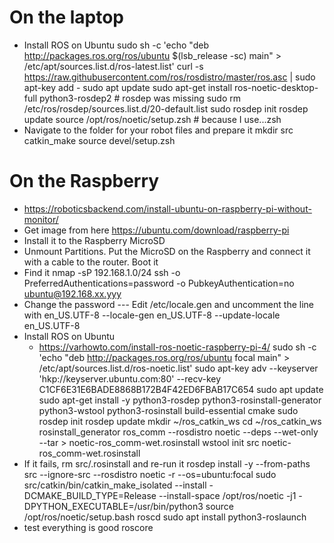 # On the laptop

- Install ROS on Ubuntu
sudo sh -c 'echo "deb http://packages.ros.org/ros/ubuntu $(lsb_release -sc) main" > /etc/apt/sources.list.d/ros-latest.list'
curl -s https://raw.githubusercontent.com/ros/rosdistro/master/ros.asc | sudo apt-key add -
sudo apt update
sudo apt-get install ros-noetic-desktop-full python3-rosdep2 # rosdep was missing
sudo rm /etc/ros/rosdep/sources.list.d/20-default.list
sudo rosdep init
rosdep update
source /opt/ros/noetic/setup.zsh # because I use...zsh
- Navigate to the folder for your robot files and prepare it
mkdir src
catkin_make
source devel/setup.zsh

# On the Raspberry
- https://roboticsbackend.com/install-ubuntu-on-raspberry-pi-without-monitor/
- Get image from here https://ubuntu.com/download/raspberry-pi
- Install it to the Raspberry MicroSD
- Unmount Partitions. Put the MicroSD on the Raspberry and connect it with a cable to the router. Boot it
- Find it
nmap -sP 192.168.1.0/24 
ssh -o PreferredAuthentications=password -o PubkeyAuthentication=no ubuntu@192.168.xx.yyy
- Change the password
--- Edit /etc/locale.gen and uncomment the line with en_US.UTF-8
--locale-gen en_US.UTF-8
--update-locale en_US.UTF-8
- Install ROS on Ubuntu
  - https://varhowto.com/install-ros-noetic-raspberry-pi-4/
sudo sh -c 'echo "deb http://packages.ros.org/ros/ubuntu focal main" > /etc/apt/sources.list.d/ros-noetic.list'
sudo apt-key adv --keyserver 'hkp://keyserver.ubuntu.com:80' --recv-key C1CF6E31E6BADE8868B172B4F42ED6FBAB17C654
sudo apt update
sudo apt-get install -y python3-rosdep python3-rosinstall-generator python3-wstool python3-rosinstall build-essential cmake
sudo rosdep init
rosdep update
mkdir ~/ros_catkin_ws
cd ~/ros_catkin_ws
rosinstall_generator ros_comm --rosdistro noetic --deps --wet-only --tar > noetic-ros_comm-wet.rosinstall
wstool init src noetic-ros_comm-wet.rosinstall
- If it fails, rm src/.rosinstall and re-run it
rosdep install -y --from-paths src --ignore-src --rosdistro noetic -r --os=ubuntu:focal
sudo src/catkin/bin/catkin_make_isolated --install -DCMAKE_BUILD_TYPE=Release --install-space /opt/ros/noetic -j1 -DPYTHON_EXECUTABLE=/usr/bin/python3
source /opt/ros/noetic/setup.bash
roscd
sudo apt install python3-roslaunch
- test everything is good
roscore
